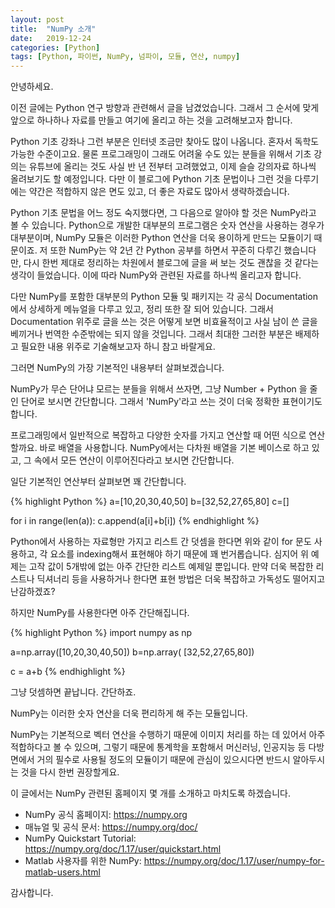 ```yaml
---
layout: post
title:  "NumPy 소개"
date:   2019-12-24
categories: [Python]
tags: [Python, 파이썬, NumPy, 넘파이, 모듈, 연산, numpy]
---
```


안녕하세요.

이전 글에는 Python 연구 방향과 관련해서 글을 남겼었습니다.
그래서 그 순서에 맞게 앞으로 하나하나 자료를 만들고 여기에 올리고 하는 것을 고려해보고자 합니다.

Python 기초 강좌나 그런 부분은 인터넷 조금만 찾아도 많이 나옵니다. 혼자서 독학도 가능한 수준이고요.
물론 프로그래밍이 그래도 어려울 수도 있는 분들을 위해서 기초 강의는 유튜브에 올리는 것도 사실 반 년 전부터 고려했었고, 이제 슬슬 강의자료 하나씩 올려보기도 할 예정입니다.
다만 이 블로그에 Python 기초 문법이나 그런 것을 다루기에는 약간은 적합하지 않은 면도 있고, 더 좋은 자료도 많아서 생략하겠습니다.

Python 기초 문법을 어느 정도 숙지했다면, 그 다음으로 알아야 할 것은 NumPy라고 볼 수 있습니다. Python으로 개발한 대부분의 프로그램은 숫자 연산을 사용하는 경우가 대부분이며, 
NumPy 모듈은 이러한 Python 연산을 더욱 용이하게 만드는 모듈이기 때문이죠. 저 또한 NumPy는 약 2년 간 Python 공부를 하면서 꾸준히 다루긴 했습니다만, 다시 한번 제대로 정리하는 차원에서 
블로그에 글을 써 보는 것도 괜찮을 것 같다는 생각이 들었습니다. 이에 따라 NumPy와 관련된 자료를 하나씩 올리고자 합니다.

다만 NumPy를 포함한 대부분의 Python 모듈 및 패키지는 각 공식 Documentation에서 상세하게 메뉴얼을 다루고 있고, 정리 또한 잘 되어 있습니다. 그래서 Documentation 위주로 글을 쓰는 것은 어떻게 보면 비효율적이고 사실 남이 쓴 글을 베끼거나 번역한 수준밖에는 되지 않을 것입니다. 그래서 최대한 그러한 부분은 배제하고 필요한 내용 위주로 기술해보고자 하니 참고 바랄게요.

그러면 NumPy의 가장 기본적인 내용부터 살펴보겠습니다.

NumPy가 무슨 단어냐 모르는 분들을 위해서 쓰자면, 그냥 Number + Python 을 줄인 단어로 보시면 간단합니다.
그래서 'NumPy'라고 쓰는 것이 더욱 정확한 표현이기도 합니다.

프로그래밍에서 일반적으로 복잡하고 다양한 숫자를 가지고 연산할 때 어떤 식으로 연산할까요. 바로 배열을 사용합니다. NumPy에서는 다차원 배열을 기본 베이스로 하고 있고, 그 속에서 모든 연산이 이루어진다라고 보시면 간단합니다.

일단 기본적인 연산부터 살펴보면 꽤 간단합니다.

{% highlight Python %}
a=[10,20,30,40,50]
b=[32,52,27,65,80]
c=[]

for i in range(len(a)):
    c.append(a[i]+b[i])
{% endhighlight %}

Python에서 사용하는 자료형만 가지고 리스트 간 덧셈을 한다면 위와 같이 for 문도 사용하고, 각 요소를 indexing해서 표현해야 하기 때문에 꽤 번거롭습니다. 심지어 위 예제는 고작 값이 5개밖에 없는 아주 간단한 리스트 예제일 뿐입니다. 만약 더욱 복잡한 리스트나 딕셔너리 등을 사용하거나 한다면 표현 방법은 더욱 복잡하고 가독성도 떨어지고 난감하겠죠?

하지만 NumPy를 사용한다면 아주 간단해집니다.

{% highlight Python %}
import numpy as np

a=np.array([10,20,30,40,50])
b=np.array( [32,52,27,65,80])

c = a+b
{% endhighlight %}

그냥 덧셈하면 끝납니다. 간단하죠. 

NumPy는 이러한 숫자 연산을 더욱 편리하게 해 주는 모듈입니다.

NumPy는 기본적으로 벡터 연산을 수행하기 때문에 이미지 처리를 하는 데 있어서 아주 적합하다고 볼 수 있으며, 그렇기 때문에 통계학을 포함해서 머신러닝, 인공지능 등 다방면에서 거의 필수로 사용될 정도의 모듈이기 때문에 관심이 있으시다면 반드시 알아두시는 것을 다시 한번 권장할게요.

이 글에서는 NumPy 관련된 홈페이지 몇 개를 소개하고 마치도록 하겠습니다.

* NumPy 공식 홈페이지: <https://numpy.org>
* 매뉴얼 및 공식 문서: <https://numpy.org/doc/>
* NumPy Quickstart Tutorial: <https://numpy.org/doc/1.17/user/quickstart.html>
* Matlab 사용자를 위한 NumPy: <https://numpy.org/doc/1.17/user/numpy-for-matlab-users.html>

감사합니다.






